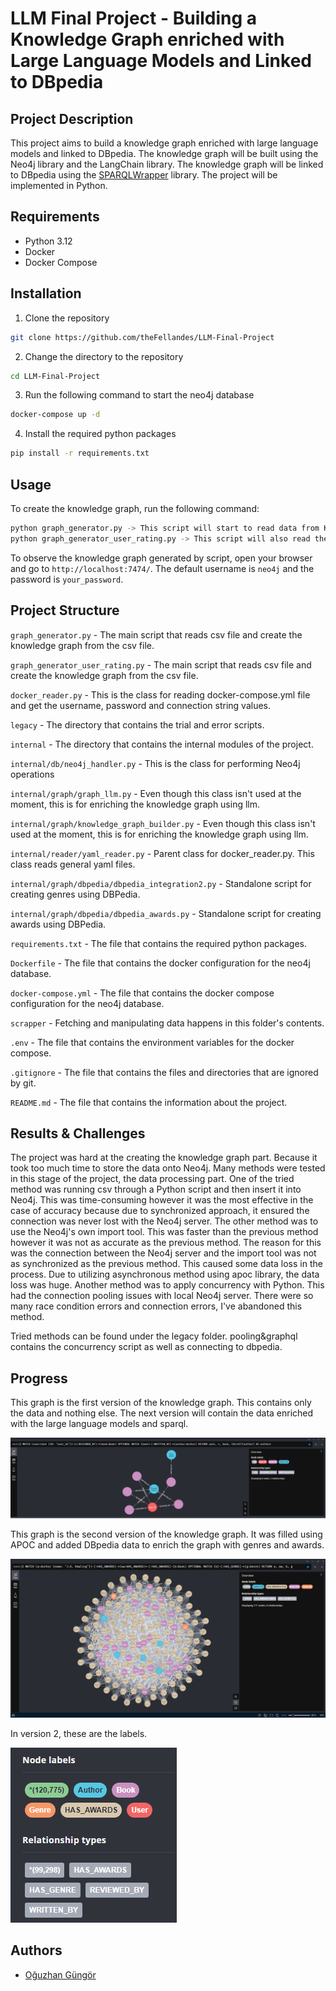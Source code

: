 # LLM Final Project - Building a Knowledge Graph enriched with Large Language Models and Linked to DBpedia

## Project Description
This project aims to build a knowledge graph enriched with large language models and linked to DBpedia. The knowledge graph will be built using the Neo4j library and the LangChain library. The knowledge graph will be linked to DBpedia using the [SPARQLWrapper](https://rdflib.dev/sparqlwrapper/) library. The project will be implemented in Python.

## Requirements
- Python 3.12
- Docker
- Docker Compose

## Installation
1. Clone the repository
```bash
git clone https://github.com/theFellandes/LLM-Final-Project
```
2. Change the directory to the repository
```bash
cd LLM-Final-Project
```
3. Run the following command to start the neo4j database
```bash
docker-compose up -d
```
4. Install the required python packages
```bash
pip install -r requirements.txt
```

## Usage
To create the knowledge graph, run the following command:
```bash
python graph_generator.py -> This script will start to read data from Kagglehub and generate the knowledge graph
python graph_generator_user_rating.py -> This script will also read the data from Kagglehub however it will start from the user rating data
```

To observe the knowledge graph generated by script, open your browser and go to `http://localhost:7474/`. The default username is `neo4j` and the password is `your_password`.

## Project Structure
``graph_generator.py`` - The main script that reads csv file and create the knowledge graph from the csv file.

``graph_generator_user_rating.py`` - The main script that reads csv file and create the knowledge graph from the csv file.

``docker_reader.py`` - This is the class for reading docker-compose.yml file and get the username, password and connection string values.

`legacy` - The directory that contains the trial and error scripts.

`internal` - The directory that contains the internal modules of the project.

``internal/db/neo4j_handler.py`` - This is the class for performing Neo4j operations

``internal/graph/graph_llm.py`` - Even though this class isn't used at the moment, this is for enriching the knowledge graph using llm.

``internal/graph/knowledge_graph_builder.py`` - Even though this class isn't used at the moment, this is for enriching the knowledge graph using llm.

``internal/reader/yaml_reader.py`` - Parent class for docker_reader.py. This class reads general yaml files.

``internal/graph/dbpedia/dbpedia_integration2.py`` - Standalone script for creating genres using DBPedia.

``internal/graph/dbpedia/dbpedia_awards.py`` - Standalone script for creating awards using DBPedia.

``requirements.txt`` - The file that contains the required python packages.

``Dockerfile`` - The file that contains the docker configuration for the neo4j database.

``docker-compose.yml`` - The file that contains the docker compose configuration for the neo4j database.

``scrapper`` - Fetching and manipulating data happens in this folder's contents.

``.env`` - The file that contains the environment variables for the docker compose.

``.gitignore`` - The file that contains the files and directories that are ignored by git.

``README.md`` - The file that contains the information about the project.

## Results & Challenges

The project was hard at the creating the knowledge graph part. Because it took too much time to store the data onto Neo4j. Many methods were tested in this stage of the project, the data processing part. One of the tried method was running csv through a Python script and then insert it into Neo4j. 
This was time-consuming however it was the most effective in the case of accuracy because due to synchronized approach, it ensured the connection was never lost with the Neo4j server.
The other method was to use the Neo4j's own import tool. This was faster than the previous method however it was not as accurate as the previous method. The reason for this was the connection between the Neo4j server and the import tool was not as synchronized as the previous method. This caused some data loss in the process.
Due to utilizing asynchronous method using apoc library, the data loss was huge. Another method was to apply concurrency with Python. This had the connection pooling issues with local Neo4j server. There were so many race condition errors and connection errors, I've abandoned this method.


Tried methods can be found under the legacy folder. pooling&graphql contains the concurrency script as well as connecting to dbpedia.


## Progress

This graph is the first version of the knowledge graph. This contains only the data and nothing else. The next version will contain the data enriched with the large language models and sparql.

![img.png](md-resources/img.png)


This graph is the second version of the knowledge graph. It was filled using APOC and added DBpedia data to enrich the graph with genres and awards.

![img_2.png](md-resources/img_2.png)


In version 2, these are the labels.

![img_3.png](md-resources/img_3.png)

## Authors
- [Oğuzhan Güngör](https://github.com/theFellandes/)